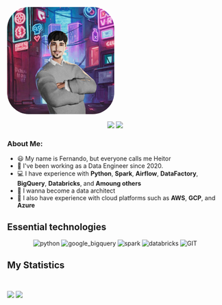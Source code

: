 <img alt="heitordeep" height="250" style="border-radius:50px;" src="avatar.jpeg">

<div>

  <p align="center">
     <a href = "heitor.aguia@gmail.com"><img src="https://img.shields.io/badge/-Gmail-%23EA4335?style=for-the-badge&logo=gmail&logoColor=white" target="_blank"></a>
     <a href="https://www.linkedin.com/in/fernando-heitor/" target="_blank"><img src="https://img.shields.io/badge/-LinkedIn-%230077B5?style=for-the-badge&logo=linkedin&logoColor=white" target="_blank"></a>
</div>

### About Me:
- 😃 My name is Fernando, but everyone calls me Heitor
- 🏦 I've been working as a Data Engineer since 2020.
- 💻 I have experience with **Python**, **Spark**, **Airflow**, **DataFactory**, **BigQuery**, **Databricks**, and **Amoung others**
- 🔭 I wanna become a data architect
- 🔧 I also have experience with cloud platforms such as **AWS**, **GCP**, and **Azure**

## Essential technologies
<p align="center">
      <img src="https://www.vectorlogo.zone/logos/python/python-icon.svg" alt="python" width="55" height="55"/>
      <img src="https://www.vectorlogo.zone/logos/google_bigquery/google_bigquery-ar21.svg" alt="google_bigquery" height="55"/>
      <img src="https://www.vectorlogo.zone/logos/apache_spark/apache_spark-ar21.svg", alt="spark" height="55">
      <img src="https://www.vectorlogo.zone/logos/databricks/databricks-ar21.svg", alt="databricks" height="55">
      <img src="https://www.vectorlogo.zone/logos/git-scm/git-scm-icon.svg" alt="GIT" width="55" height="55"/> 
</p>

## My Statistics

<br/>
<p align="left">
  <img width="49.5%" src="https://github-readme-stats.vercel.app/api?username=heitordeep&show_icons=true&theme=gruvbox&hide_border=true" />
    <img width="49.5%" src="https://github-readme-streak-stats.herokuapp.com/?user=heitordeep&theme=gruvbox&hide_border=true" />
  </a>
</p>
<br>
